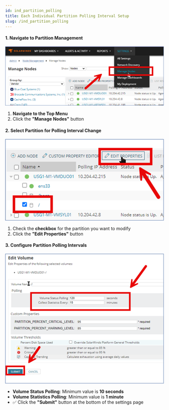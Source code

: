 ```yaml
---
id: ind_partition_polling
title: Each Individual Partition Polling Interval Setup
slug: /ind_partition_polling
---
```


#### **1. Navigate to Partition Management**  
![polling](\ind_partition_polling\1.png)  
1. **Navigate to the Top Menu**  
2. Click the **"Manage Nodes"** button  

#### **2. Select Partition for Polling Interval Change**  
![polling](\ind_partition_polling\2.png)  
1. Check the **checkbox** for the partition you want to modify  
2. Click the **"Edit Properties"** button  

#### **3. Configure Partition Polling Intervals**  
![polling](\ind_partition_polling\3.png)  
- **Volume Status Polling**: Minimum value is **10 seconds**  
- **Volume Statistics Polling**: Minimum value is **1 minute**  
- ✅ Click the **"Submit"** button at the bottom of the settings page  